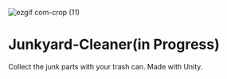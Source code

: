 
![ezgif com-crop (11)](https://github.com/Quinrah/Junkyard-Cleaner-in-Progress-/assets/144681245/17f75e38-1aa8-4d72-bf95-b2a74ccd19fb)


# Junkyard-Cleaner(in Progress)
 Collect the junk parts with your trash can. Made with Unity.
